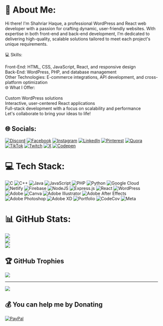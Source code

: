 # 💫 About Me:
Hi there! I'm Shahriar Haque, a professional WordPress and React web developer with a passion for crafting dynamic, user-friendly websites. With expertise in both front-end and back-end development, I’m dedicated to delivering high-quality, scalable solutions tailored to meet each project's unique requirements.<br><br>💻 Skills:<br><br>Front-End: HTML, CSS, JavaScript, React, and responsive design<br>Back-End: WordPress, PHP, and database management<br>Other Technologies: E-commerce integrations, API development, and cross-platform optimization<br>🌐 What I Offer:<br><br>Custom WordPress solutions<br>Interactive, user-centered React applications<br>Full-stack development with a focus on scalability and performance<br>Let's collaborate to bring your ideas to life!


## 🌐 Socials:
[![Discord](https://img.shields.io/badge/Discord-%237289DA.svg?logo=discord&logoColor=white)](https://discord.gg/shahriar.haque) [![Facebook](https://img.shields.io/badge/Facebook-%231877F2.svg?logo=Facebook&logoColor=white)](https://facebook.com/shahriar.haq) [![Instagram](https://img.shields.io/badge/Instagram-%23E4405F.svg?logo=Instagram&logoColor=white)](https://instagram.com/shahriarhaque_) [![LinkedIn](https://img.shields.io/badge/LinkedIn-%230077B5.svg?logo=linkedin&logoColor=white)](https://linkedin.com/in/shahriarhaq) [![Pinterest](https://img.shields.io/badge/Pinterest-%23E60023.svg?logo=Pinterest&logoColor=white)](https://pinterest.com/shahriarhaqe) [![Quora](https://img.shields.io/badge/Quora-%23B92B27.svg?logo=Quora&logoColor=white)](https://quora.com/profile/Shahriar-Haque-16) [![TikTok](https://img.shields.io/badge/TikTok-%23000000.svg?logo=TikTok&logoColor=white)](https://tiktok.com/@shahriar.haque) [![Twitch](https://img.shields.io/badge/Twitch-%239146FF.svg?logo=Twitch&logoColor=white)](https://twitch.tv/shahriarhaq) [![X](https://img.shields.io/badge/X-black.svg?logo=X&logoColor=white)](https://x.com/shahriar_haqe) [![Codepen](https://img.shields.io/badge/Codepen-000000?style=for-the-badge&logo=codepen&logoColor=white)](https://codepen.io/Shahriar-Haque) 

# 💻 Tech Stack:
![C](https://img.shields.io/badge/c-%2300599C.svg?style=for-the-badge&logo=c&logoColor=white) ![C++](https://img.shields.io/badge/c++-%2300599C.svg?style=for-the-badge&logo=c%2B%2B&logoColor=white) ![Java](https://img.shields.io/badge/java-%23ED8B00.svg?style=for-the-badge&logo=openjdk&logoColor=white) ![JavaScript](https://img.shields.io/badge/javascript-%23323330.svg?style=for-the-badge&logo=javascript&logoColor=%23F7DF1E) ![PHP](https://img.shields.io/badge/php-%23777BB4.svg?style=for-the-badge&logo=php&logoColor=white) ![Python](https://img.shields.io/badge/python-3670A0?style=for-the-badge&logo=python&logoColor=ffdd54) ![Google Cloud](https://img.shields.io/badge/GoogleCloud-%234285F4.svg?style=for-the-badge&logo=google-cloud&logoColor=white) ![Netlify](https://img.shields.io/badge/netlify-%23000000.svg?style=for-the-badge&logo=netlify&logoColor=#00C7B7) ![Firebase](https://img.shields.io/badge/firebase-%23039BE5.svg?style=for-the-badge&logo=firebase) ![NodeJS](https://img.shields.io/badge/node.js-6DA55F?style=for-the-badge&logo=node.js&logoColor=white) ![Express.js](https://img.shields.io/badge/express.js-%23404d59.svg?style=for-the-badge&logo=express&logoColor=%2361DAFB) ![React](https://img.shields.io/badge/react-%2320232a.svg?style=for-the-badge&logo=react&logoColor=%2361DAFB) ![WordPress](https://img.shields.io/badge/WordPress-%23117AC9.svg?style=for-the-badge&logo=WordPress&logoColor=white) ![Adobe](https://img.shields.io/badge/adobe-%23FF0000.svg?style=for-the-badge&logo=adobe&logoColor=white) ![Canva](https://img.shields.io/badge/Canva-%2300C4CC.svg?style=for-the-badge&logo=Canva&logoColor=white) ![Adobe Illustrator](https://img.shields.io/badge/adobe%20illustrator-%23FF9A00.svg?style=for-the-badge&logo=adobe%20illustrator&logoColor=white) ![Adobe After Effects](https://img.shields.io/badge/Adobe%20After%20Effects-9999FF.svg?style=for-the-badge&logo=Adobe%20After%20Effects&logoColor=white) ![Adobe Photoshop](https://img.shields.io/badge/adobe%20photoshop-%2331A8FF.svg?style=for-the-badge&logo=adobe%20photoshop&logoColor=white) ![Adobe XD](https://img.shields.io/badge/Adobe%20XD-470137?style=for-the-badge&logo=Adobe%20XD&logoColor=#FF61F6) ![Portfolio](https://img.shields.io/badge/Portfolio-%23000000.svg?style=for-the-badge&logo=firefox&logoColor=#FF7139) ![CodeCov](https://img.shields.io/badge/codecov-%23ff0077.svg?style=for-the-badge&logo=codecov&logoColor=white) ![Meta](https://img.shields.io/badge/Meta-%230467DF.svg?style=for-the-badge&logo=Meta&logoColor=white)
# 📊 GitHub Stats:
![](https://github-readme-stats.vercel.app/api?username=shahriarhaq&theme=tokyonight&hide_border=false&include_all_commits=true&count_private=false)<br/>
![](https://github-readme-streak-stats.herokuapp.com/?user=shahriarhaq&theme=tokyonight&hide_border=false)<br/>
![](https://github-readme-stats.vercel.app/api/top-langs/?username=shahriarhaq&theme=tokyonight&hide_border=false&include_all_commits=true&count_private=false&layout=compact)

## 🏆 GitHub Trophies
![](https://github-profile-trophy.vercel.app/?username=shahriarhaq&theme=radical&no-frame=false&no-bg=true&margin-w=4)

---
[![](https://visitcount.itsvg.in/api?id=shahriarhaq&icon=0&color=0)](https://visitcount.itsvg.in)

  ## 💰 You can help me by Donating
  [![PayPal](https://img.shields.io/badge/PayPal-00457C?style=for-the-badge&logo=paypal&logoColor=white)](https://paypal.me/https://www.paypal.com/qrcodes/managed/68eacdbd-9e29-4c3e-8ec2-7cc71fe3b322?utm_source=consapp_onscreen) 

  
<!-- Proudly created with GPRM ( https://gprm.itsvg.in ) -->
